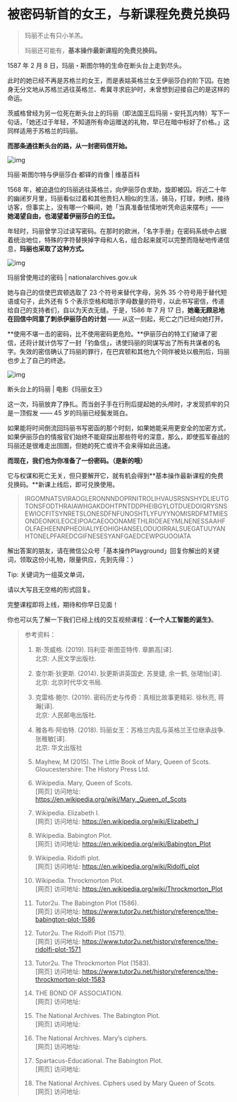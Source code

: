 # 被密码斩首的女王，与新课程免费兑换码

> 玛丽不止有只小羊羔。
>
> 玛丽还可能有，**基本操作最新课程的免费兑换码。**

1587 年 2 月 8 日，玛丽・斯图尔特的生命在断头台上走到尽头。

此时的她已经不再是苏格兰的女王，而是表姑英格兰女王伊丽莎白的阶下囚。在她身无分文地从苏格兰逃往英格兰、希冀寻求庇护时，未曾想到迎接自己的是这样的命运。

茨威格曾经为另一位死在断头台上的玛丽（即法国王后玛丽・安托瓦内特）写下一句话，「她还过于年轻，不知道所有命运赠送的礼物，早已在暗中标好了价格。」这同样适用于苏格兰的玛丽。

**而那条通往断头台的路，从一封密码信开始。**

![img](https://i.loli.net/2021/10/03/uSV8m9JLsrbFEIg.png)

玛丽·斯图尔特与伊丽莎白·都铎的肖像 | 维基百科 

1568 年，被迫退位的玛丽逃往英格兰，向伊丽莎白求助，旋即被囚。将近二十年的幽闭岁月里，玛丽看似过着和其他贵妇人相似的生活，骑马，打球，刺绣，接待访客，但事实上，没有哪一个瞬间，她「当真准备怯懦地听凭命运来摆布」—— **她渴望自由，也渴望着伊丽莎白的王位。**

年轻时，玛丽曾学习过读写密码。在那时的欧洲，「名字手册」在密码系统中占据着统治地位，特殊的字符替换掉字母和人名，组合起来就可以完整而隐秘地传递信息，**玛丽也采取了这种方式。**

![img](https://i.loli.net/2021/10/03/Yp8WNDXxZk54eEs.png)

玛丽曾使用过的密码 | nationalarchives.gov.uk

她与自己的信使巴宾顿选取了 23 个符号来替代字母，另外 35 个符号用于替代短语或句子，此外还有 5 个表示空格和暗示字母数量的符号，以此书写密信，传递给自己的支持者们，自以为天衣无缝。于是，1586 年 7 月 17 日，**她毫无顾忌地在回信中同意了刺杀伊丽莎白的计划** —— 从这一刻起，死亡之门已经向她打开。

**使用不堪一击的密码，比不使用密码更危险。**伊丽莎白的特工们破译了密信，还将计就计仿写了一封「钓鱼信」，诱使玛丽的同谋写出了所有共谋者的名字。失效的密信确认了玛丽的罪行，在巴宾顿和其他九个同伴被处以极刑后，玛丽也步上了自己的终途。

![img](https://mmbiz.qpic.cn/mmbiz_gif/OqGIko5qXaeR3zfFwuF34ZqxKibK6a1cloPicFQwibCfH2sfVKDjvh3TBGG0ONC0wUvtn4SoxRNlOf48O8eFhK3Rg/640?wx_fmt=gif)

断头台上的玛丽 | 电影《玛丽女王》

这一次，玛丽放弃了挣扎。而当刽子手在行刑后提起她的头颅时，才发现抓牢的只是一顶假发 —— 45 岁的玛丽已经鬓发斑白。

如果能将时间倒流回玛丽书写密函的那个时刻，如果她能采用更安全的加密方式，如果伊丽莎白的情报官们始终不能窥探出那些符号的深意，那么，即使孤军奋战的玛丽还是很难走出囹圄，但她的死亡或许不会来得如此迅速。

**而现在，我们也为你准备了一份密码。（是新的哦）**

它与权谋和死亡无关，但只要解开它，就有机会得到**基本操作最新课程的免费兑换码。**新课上线后，即可兑换使用。

> IRGOMNATSVIRAOGLERONNNDOPRNITROLIHVAUSRSNSHYDLIEUTGTONSFODTHRAIAWHGAKDOHTPNTDDPHEIBGYLOTDUEDOIQRYSNSEWIOCFITSYNRETSLONESDFNFUNOSHTLYFUYYNOMISRDFMTMIESONDEONKILEOCEIPOACAEOOONAMETHLRIOEAEYMLNENESSAAHFOLFAEHEENNPHEOIIALIYEOHIGHANSELODUOIRRALSUEGATUUYANHTONELPFAREDCGIFNESESYANFGAEDCEWPGUOOIATA

解出答案的朋友，请在微信公众号「基本操作Playground」回复你解出的关键词，领取这份小礼物，限量供应，先到先得：）

Tip: 关键词为一组英文单词，

请以大写且无空格的形式回复。

完整课程即将上线，期待和你早日见面！

你也可以先了解一下我们已经上线的交互视频课程：**《一个人工智能的诞生》**。

> 参考资料：
>
> 1. 斯·茨威格. (2019). 玛利亚·斯图亚特传. 章鹏高[译].  
北京: 人民文学出版社.
>
> 2. 查尔斯·狄更斯. (2014). 狄更斯讲英国史. 苏旻婕, 余一鹤, 张珺怡[译].  
北京: 北京时代华文书局.
>
> 3. 克雷格·鲍尔. (2019). 密码历史与传奇：真相比故事更精彩. 徐秋亮, 蒋瀚[译].  
北京: 人民邮电出版社.
>
> 4. 雅各布·阿伯特. (2018). 玛丽女王：苏格兰内乱与英格兰王位继承战争. 张稚敏[译].  
北京: 华文出版社
>
> 5. Mayhew, M (2015). The Little Book of Mary, Queen of Scots. Gloucestershire: The History Press Ltd.
>
> 6. Wikipedia. Mary, Queen of Scots.  
[网页] 访问地址: https://en.wikipedia.org/wiki/Mary,_Queen_of_Scots
>
> 7. Wikipedia. Elizabeth I.  
[网页] 访问地址: https://en.wikipedia.org/wiki/Elizabeth_I
>
> 8. Wikipedia. Babington Plot.  
[网页] 访问地址: https://en.wikipedia.org/wiki/Babington_Plot
>
> 9. Wikipedia. Ridolfi plot.  
[网页] 访问地址: https://en.wikipedia.org/wiki/Ridolfi_plot
>
> 10. Wikipedia. Throckmorton Plot.  
[网页] 访问地址: https://en.wikipedia.org/wiki/Throckmorton_Plot
>
> 11. Tutor2u. The Babington Plot (1586).  
[网页] 访问地址: https://www.tutor2u.net/history/reference/the-babington-plot-1586
>
> 12. Tutor2u. The Ridolfi Plot (1571).  
[网页] 访问地址: https://www.tutor2u.net/history/reference/the-ridolfi-plot-1571
>
> 13. Tutor2u. The Throckmorton Plot (1583).  
[网页] 访问地址: https://www.tutor2u.net/history/reference/the-throckmorton-plot-1583
>
> 14. THE BOND OF ASSOCIATION.  
[网页] 访问地址:  
>
> 15. The National Archives. The Babington Plot.  
[网页] 访问地址:
>
> 16. The National Archives. Mary’s ciphers.  
[网页] 访问地址:
>
> 17. Spartacus-Educational. The Babington Plot.  
[网页] 访问地址:
>
> 18. The National Archives. Ciphers used by Mary Queen of Scots.  
[网页] 访问地址:
